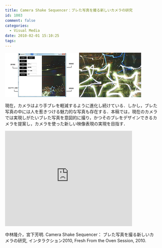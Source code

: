 ```yaml
---
title: Camera Shake Sequencer：ブレた写真を撮る新しいカメラの研究
id: 1003
comment: false
categories:
  - Visual Media
date: 2010-02-01 15:10:25
tags:
---
```


[![nakabayashi_paper](/wp-content/uploads/2015/05/nakabayashi_paper.jpg)](/wp-content/uploads/2015/05/nakabayashi_paper.jpg)


現在，カメラはより手ブレを軽減するように進化し続けている．しかし，ブレた写真の中には人を惹きつける魅力的な写真も存在する．本稿では，現在のカメラでは実現しがたいブレた写真を意図的に撮り，かつそのブレをデザインできるカメラを提案し，カメラを使った新しい映像表現の実現を目指す．


<iframe width="420" height="315" src="https://www.youtube.com/embed/YNrvqnorw9g" frameborder="0" allowfullscreen></iframe>


中林隆介，宮下芳明. Camera Shake Sequencer： ブレた写真を撮る新しいカメラの研究, インタラクション2010, Fresh From the Oven Session, 2010.

